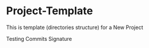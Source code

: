 # Project-Template

This is template (directories structure) for a New Project

Testing Commits Signature